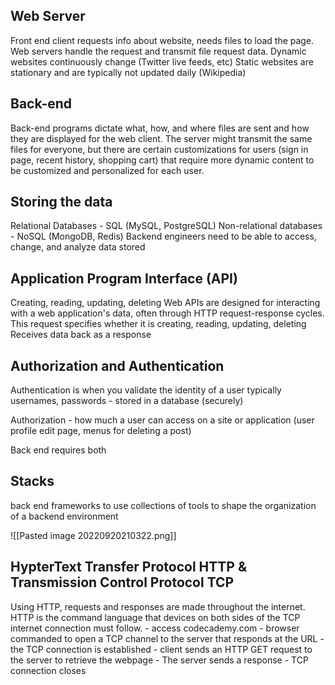 ## Web Server
Front end client requests info about website, needs files to load the page. Web servers handle the request and transmit file request data.
	Dynamic websites continuously change (Twitter live feeds, etc)
	Static websites are stationary and are typically not updated daily (Wikipedia)

## Back-end
Back-end programs dictate what, how, and where files are sent and how they are displayed for the web client. The server might transmit the same files for everyone, but there are certain customizations for users (sign in page, recent history, shopping cart) that require more dynamic content to be customized and personalized for each user.

## Storing the data
Relational Databases - SQL (MySQL, PostgreSQL)
Non-relational databases - NoSQL (MongoDB, Redis)
	Backend engineers need to be able to access, change, and analyze data stored 

## **A**pplication **P**rogram **I**nterface (API)
Creating, reading, updating, deleting
Web APIs are designed for interacting with a web application's data, often through HTTP request-response cycles.
This request specifies whether it is creating, reading, updating, deleting
	Receives data back as a response

## Authorization and Authentication
Authentication is when you validate the identity of a user
	typically usernames, passwords - stored in a database (securely)

Authorization - how much a user can access on a site or application (user profile edit page, menus for deleting a post)

Back end requires both

## Stacks
back end frameworks to use collections of tools to shape the organization of a backend environment

![[Pasted image 20220920210322.png]]

## HypterText Transfer Protocol HTTP & Transmission Control Protocol TCP
Using HTTP,  requests and responses are made throughout the internet. HTTP is the command language that devices on both sides of the TCP internet connection must follow.
	- access codecademy.com
	- browser commanded to open a TCP channel to the server that responds at the URL
	- the TCP connection is established 
	- client sends an HTTP GET request to the server to retrieve the webpage 
	- The server sends a response
	- TCP connection closes



